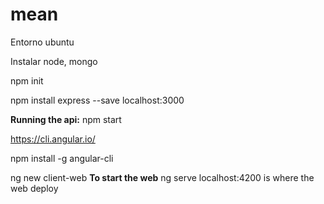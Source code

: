 # mean

Entorno ubuntu

Instalar node, mongo

npm init

npm install express --save
localhost:3000


**Running the api:** npm start

https://cli.angular.io/

npm install -g angular-cli

ng new client-web
**To start the web**
ng serve
localhost:4200 is where the web deploy